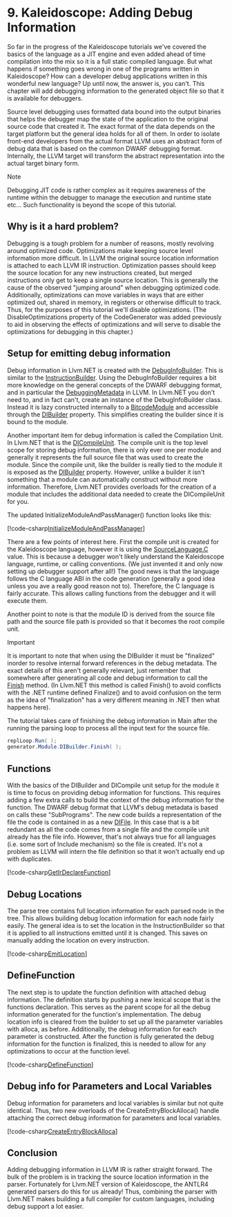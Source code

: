 # 9. Kaleidoscope: Adding Debug Information
So far in the progress of the Kaleidoscope tutorials we've covered the basics of the language as a JIT
engine and even added ahead of time compilation into the mix so it is a full static compiled language. But
what happens if something goes wrong in one of the programs written in Kaleidoscope? How can a developer
debug applications written in this wonderful new language? Up until now, the answer is, you can't. This
chapter will add debugging information to the generated object file so that it is available for debuggers.

Source level debugging uses formatted data bound into the output binaries that helps the debugger map the
state of the application to the original source code that created it. The exact format of the data depends
on the target platform but the general idea holds for all of them. In order to isolate front-end developers
from the actual format LLVM uses an abstract form of debug data that is based on the common DWARF
debugging format. Internally, the LLVM target will transform the abstract representation into the actual
target binary form.

>[!NOTE]
> Debugging JIT code is rather complex as it requires awareness of the runtime within the debugger to
> manage the execution and runtime state etc... Such functionality is beyond the scope of this tutorial.

## Why is it a hard problem?
Debugging is a tough problem for a number of reasons, mostly revolving around optimized code. Optimizations
make keeping source level information more difficult. In LLVM the original source location information is
attached to each LLVM IR instruction. Optimization passes should keep the source location for any new
instructions created, but merged instructions only get to keep a single source location. This is generally
the cause of the observed "jumping around" when debugging optimized code. Additionally, optimizations can
move variables in ways that are either optimized out, shared in memory, in registers or otherwise difficult
to track. Thus, for the purposes of this tutorial we'll disable optimizations. (The DisableOptimizations
property of the CodeGenerator was added previously to aid in observing the effects of optimizations and
will serve to disable the optimizations for debugging in this chapter.)

## Setup for emitting debug information
Debug information in Llvm.NET is created with the [DebugInfoBuilder](xref:Llvm.NET.DebugInfo.DebugInfoBuilder).
This is similar to the [InstructionBuilder](xref:Llvm.NET.Instructions.InstructionBuilder). Using the
DebugInfoBuilder requires a bit more knowledge on the general concepts of the DWARF debugging format, and
in particular the [DebuggingMetadata](xref:llvm_sourcelevel_debugging) in LLVM. In Llvm.NET you don't need
to, and in fact can't, create an instance of the DebugInfoBuilder class. Instead it is lazy constructed
internally to a [BitcodeModule](xref:Llvm.NET.BitcodeModule) and accessible through the
[DIBuilder](xref:Llvm.NET.BitcodeModule.DIBuilder) property. This simplifies creating the builder since it
is bound to the module.

Another important item for debug information is called the Compilation Unit. In Llvm.NET that is the
[DICompileUnit](xref:Llvm.NET.DebugInfo.DICompileUnit). The compile unit is the top level scope for
storing debug information, there is only ever one per module and generally it represents the full source
file that was used to create the module. Since the compile unit, like the builder is really tied to the
module it is exposed as the [DIBuilder](xref:Llvm.NET.BitcodeModule.DIBuilder) property. However, unlike
a builder it isn't something that a module can automatically construct without more information. Therefore,
Llvm.NET provides overloads for the creation of a module that includes the additional data needed to create
the DICompileUnit for you.

The updated InitializeModuleAndPassManager() function looks like this:

[!code-csharp[InitializeModuleAndPassManager](../../../Samples/Kaleidoscope/Chapter9/CodeGenerator.cs#InitializeModuleAndPassManager)]

There are a few points of interest here. First the compile unit is created for the Kaleidoscope language,
however it is using the [SourceLanguage.C](xref:Llvm.NET.DebugInfo.SourceLanguage.C) value. This is
because a debugger won't likely understand the Kaleidoscope language, runtime, or calling conventions.
(We just invented it and only now setting up debugger support after all!) The good news is that the
language follows the C language ABI in the code generation (generally a good idea unless you ave a really
good reason not to). Therefore, the C language is fairly accurate. This allows calling functions from the
debugger and it will execute them.

Another point to note is that the module ID is derived from the source file path and the source file path
is provided so that it becomes the root compile unit.

>[!IMPORTANT]
> It is important to note that when using the DIBuilder it must be "finalized" inorder to resolve internal
> forward references in the debug metadata. The exact details of this aren't generally relevant, just
> remember that somewhere after generating all code and debug information to call the 
> [Finish](xref:Llvm.NET.DebugInfo.DebugInfoBuilder.Finish(Llvm.NET.DebugInfo.DISubProgram))
> method. (In Llvm.NET this method is called Finish() to avoid conflicts with the .NET runtime defined
> Finalize() and to avoid confusion on the term as the idea of "finalization" has a very different meaning
> in .NET then what happens here).

The tutorial takes care of finishing the debug information in Main after the running the parsing loop to
process all the input text for the source file.

```C#
replLoop.Run( );
generator.Module.DIBuilder.Finish( );
```

## Functions
With the basics of the DIBuilder and DICompile unit setup for the module it is time to focus on providing
debug information for functions. This requires adding a few extra calls to build the context of the debug
information for the function. The DWARF debug format that LLVM's debug metadata is based on calls these
"SubPrograms". The new code builds a representation of the file the code is contained in as a new 
[DIFile](xref:Llvm.NET.DebugInfo.DIFile). In this case that is a bit redundant as all the code comes from
a single file and the compile unit already has the file info. However, that's not always true for all
languages (i.e. some sort of Include mechanism) so the file is created. It's not a problem as LLVM will
intern the file definition so that it won't actually end up with duplicates.


[!code-csharp[GetIrDeclareFunction](../../../Samples/Kaleidoscope/Chapter9/CodeGenerator.cs#GetOrDeclareFunction)]

## Debug Locations
The parse tree contains full location information for each parsed node in the tree. This allows building
debug location information for each node fairly easily. The general idea is to set the location in the
InstructionBuilder so that it is applied to all instructions emitted until it is changed. This saves on
manually adding the location on every instruction.

[!code-csharp[EmitLocation](../../../Samples/Kaleidoscope/Chapter9/CodeGenerator.cs#EmitLocation)]

## DefineFunction
The next step is to update the function definition with attached debug information. The definition starts
by pushing a new lexical scope that is the functions declaration. This serves as the parent scope for all
the debug information generated for the function's implementation. The debug location info is cleared from
the builder to set up all the parameter variables with alloca, as before. Additionally, the debug
information for each parameter is constructed. After the function is fully generated the debug information
for the function is finalized, this is needed to allow for any optimizations to occur at the function
level.

[!code-csharp[DefineFunction](../../../Samples/Kaleidoscope/Chapter9/CodeGenerator.cs#DefineFunction)]

## Debug info for Parameters and Local Variables
Debug information for parameters and local variables is similar but not quite identical. Thus, two new
overloads of the CreateEntryBlockAlloca() handle attaching the correct debug information for parameters
and local variables.

[!code-csharp[CreateEntryBlockAlloca](../../../Samples/Kaleidoscope/Chapter9/CodeGenerator.cs#CreateEntryBlockAlloca)]

## Conclusion
Adding debugging information in LLVM IR is rather straight forward. The bulk of the problem is in tracking
the source location information in the parser. Fortunately for Llvm.NET version of Kaleidoscope, the ANTLR4
generated parsers do this for us already! Thus, combining the parser with Llvm.NET makes building a full
compiler for custom languages, including debug support a lot easier.
